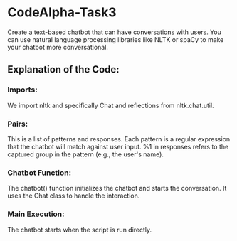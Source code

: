 # CodeAlpha-Task3
Create a text-based chatbot that can have conversations with users. You can use natural language processing libraries like NLTK or spaCy to make your chatbot more conversational.
<h2>Explanation of the Code:</h2>
<h3>Imports:</h3>
We import nltk and specifically Chat and reflections from nltk.chat.util.
<h3>Pairs:</h3>
This is a list of patterns and responses. Each pattern is a regular expression that the chatbot will match against user input.
%1 in responses refers to the captured group in the pattern (e.g., the user's name).
<h3>Chatbot Function:</h3>
The chatbot() function initializes the chatbot and starts the conversation.
It uses the Chat class to handle the interaction.
<h3>Main Execution:</h3>
The chatbot starts when the script is run directly.
